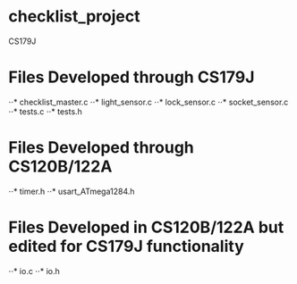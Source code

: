 ﻿# checklist_project
CS179J

# Files Developed through CS179J
  ⋅⋅* checklist_master.c
  ⋅⋅* light_sensor.c
  ⋅⋅* lock_sensor.c
  ⋅⋅* socket_sensor.c
  ⋅⋅* tests.c
  ⋅⋅* tests.h

# Files Developed through CS120B/122A
  ⋅⋅* timer.h
  ⋅⋅* usart_ATmega1284.h

# Files Developed in CS120B/122A but edited for CS179J functionality
  ⋅⋅* io.c
  ⋅⋅* io.h
